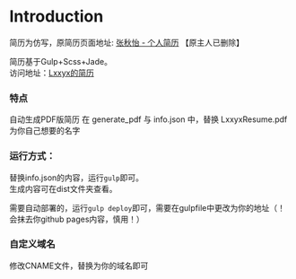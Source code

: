 # Introduction

简历为仿写，原简历页面地址: [张秋怡 - 个人简历](https://joyeecheung.github.io/resume/) 【原主人已删除】

简历基于Gulp+Scss+Jade。  
访问地址：[Lxxyx的简历](https://lxxyx.github.io)

### 特点

自动生成PDF版简历
在 generate_pdf 与 info.json 中，替换 LxxyxResume.pdf 为你自己想要的名字

### 运行方式：
替换info.json的内容，运行`gulp`即可。  
生成内容可在dist文件夹查看。

需要自动部署的，运行`gulp deploy`即可，需要在gulpfile中更改为你的地址（！会抹去你github pages内容，慎用！）

### 自定义域名
修改CNAME文件，替换为你的域名即可